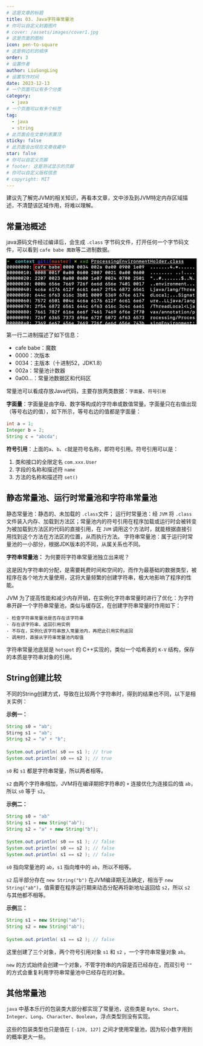 ```yaml
---
# 这是文章的标题
title: 03. Java字符串常量池
# 你可以自定义封面图片
# cover: /assets/images/cover1.jpg
# 这是页面的图标
icon: pen-to-square
# 这是侧边栏的顺序
order: 3
# 设置作者
author: LiuSongLing
# 设置写作时间
date: 2023-12-13
# 一个页面可以有多个分类
category:
  - java
# 一个页面可以有多个标签
tag:
  - java
  - string
# 此页面会在文章列表置顶
sticky: false
# 此页面会出现在文章收藏中
star: false
# 你可以自定义页脚
# footer: 这是测试显示的页脚
# 你可以自定义版权信息
# copyright: MIT
---
```


建议先了解完JVM的相关知识，再看本文章，文中涉及到JVM特定内存区域描述，不清楚该区域作用，将难以理解。

<!-- more -->

## 常量池概述

java源码文件经过编译后，会生成 `.class` 字节码文件，打开任何一个字节码文件，可以看到 `cafe babe 魔数`等二进制数据。

![.class文件](/assets/images/base/java-class-code.jpg)

第一行二进制描述了如下信息：

- cafe babe：魔数
- 0000：次版本
- 0034：主版本（十进制52，JDK1.8）
- 002a：常量池计数器
- 0a00...：常量池数据区和代码区

常量池可以看成存放Java代码，主要存放两类数据：`字面量`、`符号引用`

**字面量**：字面量是由字母、数字等构成的字符串或数值常量。字面量只在右值出现（等号右边的值），如下所示，等号右边的值都是字面量：

```java
int a = 1;
Integer b = 2;
String c = "abcda";
```

**符号引用**：上面的`a`、`b`、`c`就是符号名称，即符号引用。符号引用可以是：
  1. 类和接口的全限定名 `com.xxx.User`
  2. 字段的名称和描述符 `name`
  3. 方法的名称和描述符 `set()`


## 静态常量池、运行时常量池和字符串常量池

静态常量池：静态的、未加载的 `.class`文件；
运行时常量池：经 `JVM` 将 `.class` 文件装入内存、加载到方法区；常量池内的符号引用在程序加载或运行时会被转变为被加载到方法区的代码的直接引用，在 `JVM` 调用这个方法时，就能根据直接引用找到这个方法在方法区的位置，从而执行方法。
字符串常量池：属于运行时常量池的一小部分，根据JDK版本的不同，从属关系也不同。

**字符串常量池：**
  为何要将字符串常量池独立出来呢？

  这是因为字符串的分配，是需要耗费时间和空间的，而作为最基础的数据类型，被程序在各个地方大量使用，这将大量频繁的创建字符串，极大地影响了程序的性能。

  JVM 为了提高性能和减少内存开销，在实例化字符串常量时进行了优化：为字符串开辟一个字符串常量池，类似与缓存区，在创建字符串常量时作用如下：

    - 检查字符串常量池是否存在该字符串
    - 存在该字符串，返回引用实例
    - 不存在，实例化该字符串放入常量池内，再把此引用实例返回
    - 调用时，直接从字符串常量池内取值

  字符串常量池底层是 `hotspot` 的 C++实现的，类似一个哈希表的 `K-V` 结构，保存的本质是字符串对象的引用。

## String创建比较

不同的String创建方式，导致在比较两个字符串时，得到的结果也不同，以下是相关实例：

**示例一：**
```java
String s0 = "ab";
Stirng s1 = "ab";
String s2 = "a" + "b";

System.out.println( s0 == s1 ); // true
System.out.println( s0 == s2 ); // true
```

`s0` 和 `s1` 都是字符串常量，所以两者相等。

`s2` 由两个字符串相加，JVM将在编译期把字符串的 `+` 连接优化为连接后的值 `ab`，所以 `s0` 等于 `s2`。

**示例二：**
```java
String s0 = "ab"
String s1 = new String("ab");
String s2 = "a" + new String("b");

System.out.println( s0 == s1 ); // false
System.out.println( s0 == s2 ); // false
System.out.println( s1 == s2 ); // false
```

`s0` 指向常量池的 `ab`，`s1` 指向堆中的 `ab`，所以不相等。

`s2` 后半部分存在 `new String("b")` 在JVM编译期无法确定，相当于 `new String("ab")`，值需要在程序运行期来动态分配再将新地址返回给 `s2`，所以 `s2` 与其他都不相等。

**示例三：**
```java
String s1 = new String("ab");
String s2 = new String("ab");

System.out.println( s1 == s2 ); // false
```

这里创建了三个对象，两个符号引用对象 `s1` 和 `s2` ，一个字符串常量对象 `ab`。

`new` 的方式始终会创建一个对象，不管字符串的内容是否已经存在，而双引号 `""` 的方式会重复利用字符串常量池中已经存在的对象。


## 其他常量池

`java` 中基本乐行的包装类大部分都实现了常量池，这些类是 `Byte`、`Short`、`Integer`、`Long`、`Character`、`Boolean`，浮点类型则没有实现。

这些的包装类型也只是值在 `[-128, 127]` 之间才使用常量池，因为较小数字用到的概率更大一些。